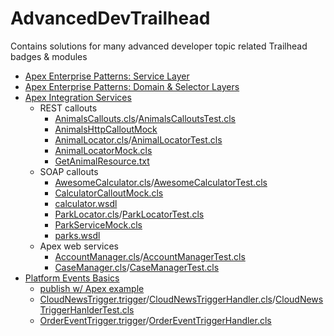 # AdvancedDevTrailhead

Contains solutions for many advanced developer topic related Trailhead badges &amp; modules

- [Apex Enterprise Patterns: Service Layer](https://trailhead.salesforce.com/content/learn/modules/apex_patterns_sl)
- [Apex Enterprise Patterns: Domain & Selector Layers](https://trailhead.salesforce.com/content/learn/modules/apex_patterns_dsl)
- [Apex Integration Services](https://trailhead.salesforce.com/content/learn/modules/apex_integration_services)
    - REST callouts
        - [AnimalsCallouts.cls](force-app/main/default/classes/AnimalsCallouts.cls)/[AnimalsCalloutsTest.cls](force-app/main/default/classes/AnimalsCalloutsTest.cls)
        - [AnimalsHttpCalloutMock](force-app/main/default/classes/AnimalsHttpCalloutMock.cls)
        - [AnimalLocator.cls](force-app/main/default/classes/AnimalLocator.cls)/[AnimalLocatorTest.cls](force-app/main/default/classes/AnimalLocatorTest.cls)
        - [AnimalLocatorMock.cls](force-app/main/default/classes/AnimalLocatorMock.cls)
        - [GetAnimalResource.txt](force-app/main/default/staticresources/GetAnimalResource.txt)
    - SOAP callouts
        - [AwesomeCalculator.cls](force-app/main/default/classes/AwesomeCalculator.cls)/[AwesomeCalculatorTest.cls](force-app/main/default/classes/AwesomeCalculatorTest.cls)
        - [CalculatorCalloutMock.cls](force-app/main/default/classes/CalculatorCalloutMock.cls)
        - [calculator.wsdl](calculator.wsdl)
        - [ParkLocator.cls](force-app/main/default/classes/ParkLocator.cls)/[ParkLocatorTest.cls](force-app/main/default/classes/ParkLocatorTest.cls)
        - [ParkServiceMock.cls](force-app/main/default/classes/ParkServiceMock.cls)
        - [parks.wsdl](parks.wsdl)
    - Apex web services
        - [AccountManager.cls](force-app/main/default/classes/AccountManager.cls)/[AccountManagerTest.cls](force-app/main/default/classes/AccountManagerTest.cls)
        - [CaseManager.cls](force-app/main/default/classes/CaseManager.cls)/[CaseManagerTest.cls](force-app/main/default/classes/CaseManagerTest.cls)
- [Platform Events Basics](https://trailhead.salesforce.com/content/learn/modules/platform_events_basics)
    - [publish w/ Apex example](scripts/apex/publishPlatformEventsExample.apex)
    - [CloudNewsTrigger.trigger](force-app/main/default/triggers/CloudNewsTrigger.trigger)/[CloudNewsTriggerHandler.cls](force-app/main/default/classes/CloudNewsTriggerHandler.cls)/[CloudNewsTriggerHanlderTest.cls](force-app/main/default/classes/CloudNewsTriggerHandlerTest.cls)
    - [OrderEventTrigger.trigger](force-app/main/default/triggers/OrderEventTrigger.trigger)/[OrderEventTriggerHandler.cls](force-app/main/default/classes/OrderEventTriggerHandler.cls)
